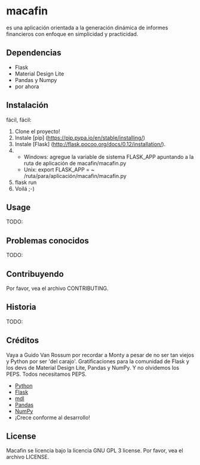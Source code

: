 # macafin
es una aplicación orientada a la generación dinámica de informes financieros con enfoque en simplicidad y practicidad.

## Dependencias
* Flask
* Material Design Lite
* Pandas y Numpy
* por ahora

## Instalación
fácil, fácil:
1. Clone el proyecto!
2. Instale [pip] (https://pip.pypa.io/en/stable/installing/)
3. Instale [Flask] (http://flask.pocoo.org/docs/0.12/installation/).
4. 
    * Windows: agregue la variable de sistema FLASK_APP apuntando a la ruta de aplicación de macafin/macafin.py
    * Unix: export FLASK_APP = ~ /ruta/para/aplicación/macafin/macafin.py
5. flask run
6. Voilá ;-)

## Usage
TODO:

## Problemas conocidos
TODO:

## Contribuyendo
Por favor, vea el archivo CONTRIBUTING.

## Historia
TODO:

## Créditos
Vaya a Guido Van Rossum por recordar a Monty a pesar de no ser tan viejos y Python por ser 'del carajo'. Gratificaciones para la comunidad de Flask y los devs de Material Design Lite, Pandas y NumPy. Y no olvidemos los PEPS. Todos necesitamos PEPS.

* [Python](https://www.python.org/)
* [Flask](http://flask.pocoo.org/)
* [mdl](https://getmdl.io/)
* [Pandas](http://pandas.pydata.org/)
* [NumPy](http://www.numpy.org/)
* ¡Crece conforme al desarrollo!

## License
Macafin se licencia bajo la licencia GNU GPL 3 license. Por favor, vea el archivo LICENSE.
